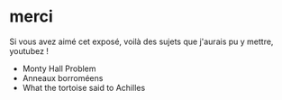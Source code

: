 # merci

Si vous avez aimé cet exposé, voilà des sujets que j'aurais pu y mettre, youtubez !

- Monty Hall Problem
- Anneaux borroméens
- What the tortoise said to Achilles
